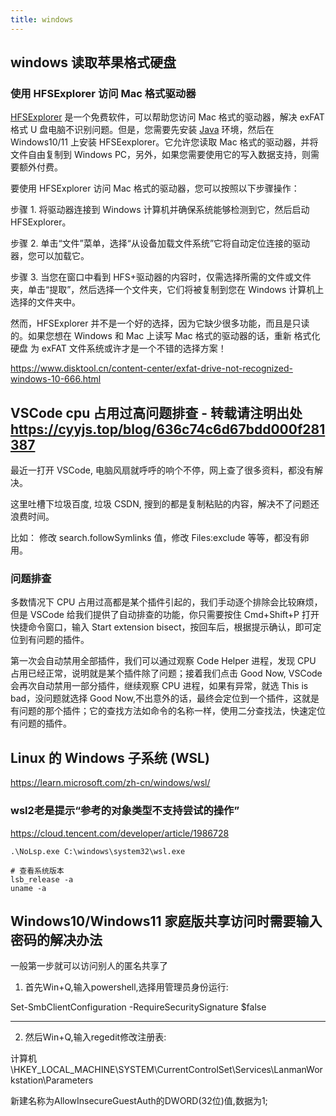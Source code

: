 ```yaml
---
title: windows
---
```


## windows 读取苹果格式硬盘

### 使用 HFSExplorer 访问 Mac 格式驱动器

[HFSExplorer](https://www.catacombae.org/hfsexplorer/) 是一个免费软件，可以帮助您访问 Mac 格式的驱动器，解决 exFAT 格式 U 盘电脑不识别问题。但是，您需要先安装 [Java](https://www.java.com/zh-CN/) 环境，然后在 Windows10/11 上安装 HFSEexplorer。它允许您读取 Mac 格式的驱动器，并将文件自由复制到 Windows PC，另外，如果您需要使用它的写入数据支持，则需要额外付费。

要使用 HFSExplorer 访问 Mac 格式的驱动器，您可以按照以下步骤操作：

步骤 1. 将驱动器连接到 Windows 计算机并确保系统能够检测到它，然后启动 HFSExplorer。

步骤 2. 单击“文件”菜单，选择“从设备加载文件系统”它将自动定位连接的驱动器，您可以加载它。

步骤 3. 当您在窗口中看到 HFS+驱动器的内容时，仅需选择所需的文件或文件夹，单击“提取”，然后选择一个文件夹，它们将被复制到您在 Windows 计算机上选择的文件夹中。

然而，HFSExplorer 并不是一个好的选择，因为它缺少很多功能，而且是只读的。如果您想在 Windows 和 Mac 上读写 Mac 格式的驱动器的话，重新 格式化硬盘 为 exFAT 文件系统或许才是一个不错的选择方案！

https://www.disktool.cn/content-center/exfat-drive-not-recognized-windows-10-666.html

## VSCode cpu 占用过高问题排查 - 转载请注明出处 https://cyyjs.top/blog/636c74c6d67bdd000f281387

最近一打开 VSCode, 电脑风扇就呼呼的响个不停，网上查了很多资料，都没有解决。

这里吐槽下垃圾百度, 垃圾 CSDN, 搜到的都是复制粘贴的内容，解决不了问题还浪费时间。

比如： 修改 search.followSymlinks 值，修改 Files:exclude 等等，都没有卵用。

### 问题排查

多数情况下 CPU 占用过高都是某个插件引起的，我们手动逐个排除会比较麻烦，但是 VSCode 给我们提供了自动排查的功能，你只需要按住 Cmd+Shift+P 打开快捷命令窗口，输入 Start extension bisect，按回车后，根据提示确认，即可定位到有问题的插件。

第一次会自动禁用全部插件，我们可以通过观察 Code Helper 进程，发现 CPU 占用已经正常，说明就是某个插件除了问题；接着我们点击 Good Now, VSCode 会再次自动禁用一部分插件，继续观察 CPU 进程，如果有异常，就选 This is bad，没问题就选择 Good Now,不出意外的话，最终会定位到一个插件，这就是有问题的那个插件；它的查找方法如命令的名称一样，使用二分查找法，快速定位有问题的插件。


## Linux 的 Windows 子系统 (WSL)

https://learn.microsoft.com/zh-cn/windows/wsl/

### wsl2老是提示“参考的对象类型不支持尝试的操作”
https://cloud.tencent.com/developer/article/1986728
```shell
.\NoLsp.exe C:\windows\system32\wsl.exe
```

```shell
# 查看系统版本
lsb_release -a
uname -a

```

## Windows10/Windows11 家庭版共享访问时需要输入密码的解决办法
一般第一步就可以访问别人的匿名共享了

1. 首先Win+Q,输入powershell,选择用管理员身份运行:

Set-SmbClientConfiguration -RequireSecuritySignature $false

----

2. 然后Win+Q,输入regedit修改注册表:

计算机\HKEY_LOCAL_MACHINE\SYSTEM\CurrentControlSet\Services\LanmanWorkstation\Parameters

新建名称为AllowInsecureGuestAuth的DWORD(32位)值,数据为1;

